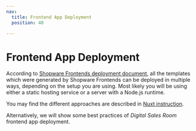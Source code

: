```yaml
---
nav:
  title: Frontend App Deployment
  position: 40

---
```


# Frontend App Deployment

According to [Shopware Frontends deployment document](https://frontends.shopware.com/best-practices/deployment.html), all the templates which were generated by Shopware Frontends can be deployed in multiple ways, depending on the setup you are using. Most likely you will be using either a static hosting service or a server with a Node.js runtime.

You may find the different approaches are described in [Nuxt instruction](https://nuxt.com/deploy).

Alternatively, we will show some best practices of *Digital Sales Room* frontend app deployment. 
